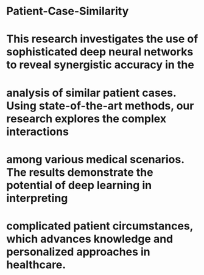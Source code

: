 # Patient-Case-Similarity
# This research investigates the use of sophisticated deep neural networks to reveal synergistic accuracy in the 
# analysis of similar patient cases. Using state-of-the-art methods, our research explores the complex interactions 
# among various medical scenarios. The results demonstrate the potential of deep learning in interpreting 
# complicated patient circumstances, which advances knowledge and personalized approaches in healthcare.
